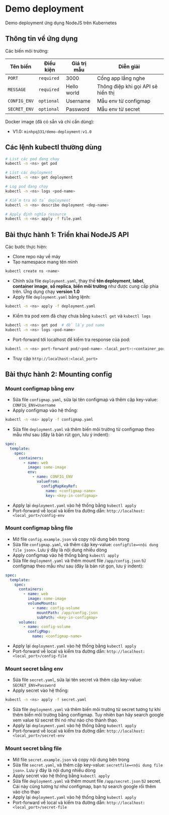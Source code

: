 # Demo deployment

Demo deployment ứng dụng NodeJS trên Kubernetes

## Thông tin về ứng dụng

Các biến môi trường:

|   Tên biến   | Điều kiện  | Giá trị mẫu |             Diễn giải              |
|--------------|------------|-------------|------------------------------------|
| `PORT`       | `required` | 3000        | Cổng app lắng nghe                 |
| `MESSAGE`    | `required` | Hello world | Thông điệp khi gọi API sẽ hiển thị |
| `CONFIG_ENV` | `optional` | Username    | Mẫu env từ configmap               |
| `SECRET_ENV` | `optional` | Password    | Mẫu env từ secret                  |

Docker image (đã có sẵn và chỉ cần dùng):

- V1.0: `minhpq331/demo-deployment:v1.0`

## Các lệnh kubectl thường dùng

```bash
# List các pod đang chạy
kubectl -n <ns> get pod

# List các deployment
kubectl -n <ns> get deployment

# Log pod đang chạy
kubectl -n <ns> logs <pod-name>

# Kiểm tra mô tả deployment
kubectl -n <ns> describe deployment <dep-name>

# Apply định nghĩa resource
kubectl -n <ns> apply -f file.yaml
```

## Bài thực hành 1: Triển khai NodeJS API

Các bước thực hiện:

- Clone repo này về máy
- Tạo namespace mang tên mình

```bash
kubectl create ns <name>
```

- Chỉnh sửa file `deployment.yaml`, thay thế **tên deployment**, **label**, **container image**, **số replica**, **biến môi trường** như được cung cấp phía trên. Ứng dụng chạy **version 1.0**
- Apply file `deployment.yaml` bằng lệnh: 

```bash
kubectl -n <ns> apply -f deployment.yaml
```

- Kiểm tra pod xem đã chạy chưa bằng `kubectl get` và `kubectl logs`

```bash
kubectl -n <ns> get pod  # để lấy pod name
kubectl -n <ns> logs <pod-name>
```

- Port-forward tới localhost để kiểm tra response của pod:

```bash
kubectl -n <ns> port-forward pod/<pod-name> <local_port>:<container_port>
```

- Truy cập `http://localhost:<local_port>`

## Bài thực hành 2: Mounting config

### Mount configmap bằng env

- Sửa file `configmap.yaml`, sửa lại tên configmap và thêm cặp key-value: `CONFIG_ENV=Username`
- Apply configmap vào hệ thống:

```bash
kubectl -n <ns> apply -f configmap.yaml
```

- Sửa file `deployment.yaml` và thêm biến môi trường từ configmap theo mẫu như sau (đây là bản rút gọn, lưu ý indent):

```yaml
spec:
  template:
    spec:
      containers:                       
        - name: web                     
          image: some-image
          env:
            - name: CONFIG_ENV
              valueFrom:
                configMapKeyRef:
                  name: <configmap-name>
                  key: <key-in-configmap>
```

- Apply lại `deployment.yaml` vào hệ thống bằng `kubectl apply`
- Port-forward về local và kiểm tra đường dẫn: `http://localhost:<local_port>/config-env`

### Mount configmap bằng file

- Mở file `config.example.json` và copy nội dung bên trong
- Sửa file `configmap.yaml`, và thêm cặp key-value: `configfile=<nội dung file json>`. Lưu ý đây là nội dung nhiều dòng
- Apply configmap vào hệ thống bằng `kubectl apply`
- Sửa file `deployment.yaml` và thêm mount file `/app/config.json` từ configmap theo mẫu như sau (đây là bản rút gọn, lưu ý indent):

```yaml
spec:
  template:
    spec:
      containers:                       
        - name: web                     
          image: some-image
          volumeMounts:
            - name: config-volume
              mountPath: /app/config.json
              subPath: <key-in-configmap>    
      volumes:
        - name: config-volume
          configMap:
            name: <configmap-name> 
```

- Apply lại `deployment.yaml` vào hệ thống bằng `kubectl apply`
- Port-forward về local và kiểm tra đường dẫn: `http://localhost:<local_port>/config-file`

### Mount secret bằng env

- Sửa file `secret.yaml`, sửa lại tên secret và thêm cặp key-value: `SECRET_ENV=Password`
- Apply secret vào hệ thống:

```bash
kubectl -n <ns> apply -f secret.yaml
```

- Sửa file `deployment.yaml` và thêm biến môi trường từ secret tương tự khi thêm biến môi trường bằng configmap. Tuy nhiên bạn hãy search google xem value từ secret thì nó như nào cho thành thạo.
- Apply lại `deployment.yaml` vào hệ thống bằng `kubectl apply`
- Port-forward về local và kiểm tra đường dẫn: `http://localhost:<local_port>/secret-env`

### Mount secret bằng file

- Mở file `secret.example.json` và copy nội dung bên trong
- Sửa file `secret.yaml`, và thêm cặp key-value: `secretfile=<nội dung file json>`. Lưu ý đây là nội dung nhiều dòng
- Apply secret vào hệ thống bằng `kubectl apply`
- Sửa file `deployment.yaml` và thêm mount file `/app/secret.json` từ secret. Cái này cũng tương tự như configmap, bạn tự search google rồi thêm vào cho thạo
- Apply lại `deployment.yaml` vào hệ thống bằng `kubectl apply`
- Port-forward về local và kiểm tra đường dẫn: `http://localhost:<local_port>/secret-file`
